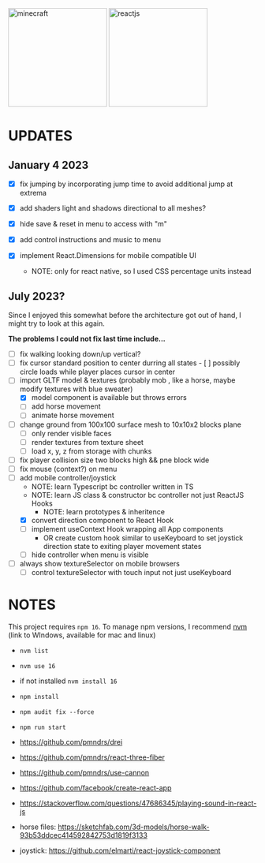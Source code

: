 <img src="https://upload.wikimedia.org/wikipedia/en/5/51/Minecraft_cover.png" alt="minecraft" height="200" />
<img src="https://upload.wikimedia.org/wikipedia/commons/a/a7/React-icon.svg" alt="reactjs" height="200" />

# UPDATES
## January 4 2023
- [x] fix jumping by incorporating jump time to avoid additional jump at extrema
- [x] add shaders light and shadows directional to all meshes? 
- [x] hide save & reset in menu to access with "m"
- [x] add control instructions and music to menu

- [x] implement React.Dimensions for mobile compatible UI
	- NOTE: only for react native, so I used CSS percentage units instead
## July 2023?
<p>Since I enjoyed this somewhat before the architecture got out of hand, I might try to look at this again.</p>
<b>The problems I could not fix last time include...</b>

- [ ] fix walking looking down/up vertical?
- [ ] fix cursor standard position to center durring all states
		- [ ] possibly circle loads while player places cursor in center
- [ ] import GLTF model & textures (probably mob , like a horse, maybe modify textures with blue sweater)
	- [x] model component is available but throws errors 
	- [ ] add horse movement 
	- [ ] animate horse movement
- [ ] change ground from 100x100 surface mesh to 10x10x2 blocks plane
	- [ ] only render visible faces
	- [ ] render textures from texture sheet
	- [ ] load x, y, z from storage with chunks
- [ ] fix player collision size two blocks high && pne block wide
- [ ] fix mouse (context?) on menu
- [ ] add mobile controller/joystick
	- NOTE: learn Typescript bc controller written in TS
	- NOTE: learn JS class & constructor bc controller not just ReactJS Hooks
		- NOTE: learn prototypes & inheritence
	- [x] convert direction component to React Hook
	- [ ] implement useContext Hook wrapping all App components 
		- OR create custom hook similar to useKeyboard to set joystick direction state to exiting player movement states 
	- [ ] hide controller when menu is visible
 - [ ] always show textureSelector on mobile browsers
	- [ ] control textureSelector with touch input not just useKeyboard
# NOTES

<p>This project requires <code>npm 16</code>. To manage npm versions, I recommend <a href="https://github.com/coreybutler/nvm-windows">nvm</a> (link to WIndows, available for mac and linux)</p>

- <code>nvm list</code>
- <code>nvm use 16</code>
- if not installed <code>nvm install 16</code>
- <code>npm install</code>
- <code>npm audit fix --force</code>
- <code>npm run start</code>


- https://github.com/pmndrs/drei
- https://github.com/pmndrs/react-three-fiber
- https://github.com/pmndrs/use-cannon
- https://github.com/facebook/create-react-app
- https://stackoverflow.com/questions/47686345/playing-sound-in-react-js
- horse files: https://sketchfab.com/3d-models/horse-walk-93b53ddcec414592842753d1819f3133
- joystick: https://github.com/elmarti/react-joystick-component

